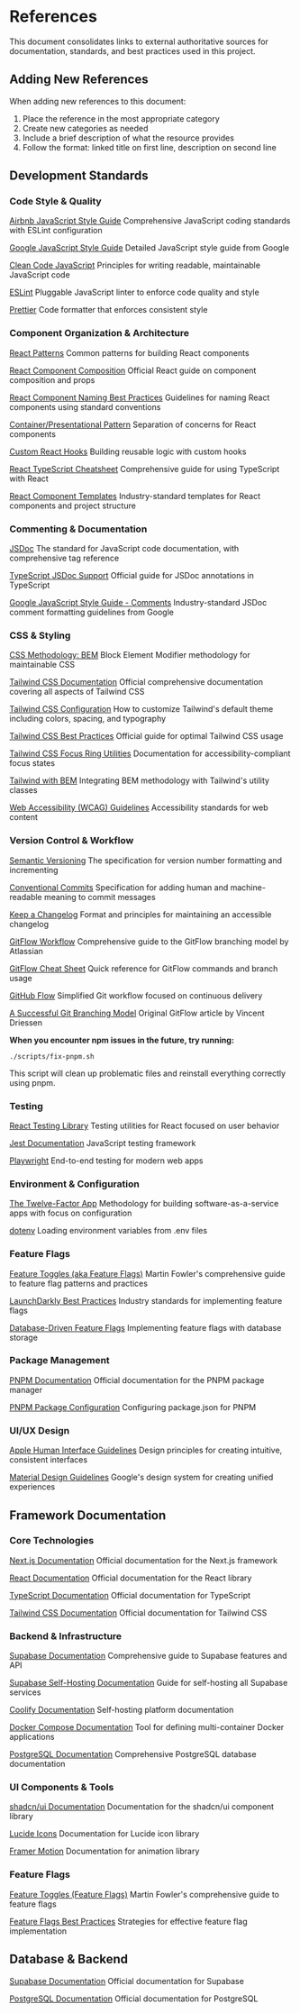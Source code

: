 # References

This document consolidates links to external authoritative sources for documentation, standards, and best practices used in this project.

## Adding New References

When adding new references to this document:

1. Place the reference in the most appropriate category
2. Create new categories as needed
3. Include a brief description of what the resource provides
4. Follow the format: linked title on first line, description on second line

## Development Standards

### Code Style & Quality

[Airbnb JavaScript Style Guide](https://airbnb.io/javascript/)
Comprehensive JavaScript coding standards with ESLint configuration

[Google JavaScript Style Guide](https://google.github.io/styleguide/jsguide.html)
Detailed JavaScript style guide from Google

[Clean Code JavaScript](https://github.com/ryanmcdermott/clean-code-javascript)
Principles for writing readable, maintainable JavaScript code

[ESLint](https://eslint.org/docs/latest/use/getting-started)
Pluggable JavaScript linter to enforce code quality and style

[Prettier](https://prettier.io/docs/en/)
Code formatter that enforces consistent style

### Component Organization & Architecture

[React Patterns](https://reactpatterns.com/)
Common patterns for building React components

[React Component Composition](https://react.dev/learn/passing-props-to-a-component)
Official React guide on component composition and props

[React Component Naming Best Practices](https://medium.com/@wittydeveloper/react-components-naming-convention-%EF%B8%8F-b50303551505)
Guidelines for naming React components using standard conventions

[Container/Presentational Pattern](https://www.patterns.dev/posts/presentational-container-pattern)
Separation of concerns for React components

[Custom React Hooks](https://react.dev/learn/reusing-logic-with-custom-hooks)
Building reusable logic with custom hooks

[React TypeScript Cheatsheet](https://react-typescript-cheatsheet.netlify.app/)
Comprehensive guide for using TypeScript with React

[React Component Templates](https://github.com/alan2207/bulletproof-react/blob/master/docs/project-structure.md)
Industry-standard templates for React components and project structure

### Commenting & Documentation

[JSDoc](https://jsdoc.app/)
The standard for JavaScript code documentation, with comprehensive tag reference

[TypeScript JSDoc Support](https://www.typescriptlang.org/docs/handbook/jsdoc-supported-types.html)
Official guide for JSDoc annotations in TypeScript

[Google JavaScript Style Guide - Comments](https://google.github.io/styleguide/jsguide.html#jsdoc)
Industry-standard JSDoc comment formatting guidelines from Google

### CSS & Styling

[CSS Methodology: BEM](http://getbem.com/introduction/)
Block Element Modifier methodology for maintainable CSS

[Tailwind CSS Documentation](https://tailwindcss.com/docs)
Official comprehensive documentation covering all aspects of Tailwind CSS

[Tailwind CSS Configuration](https://tailwindcss.com/docs/theme)
How to customize Tailwind's default theme including colors, spacing, and typography

[Tailwind CSS Best Practices](https://tailwindcss.com/docs/editor-setup)
Official guide for optimal Tailwind CSS usage

[Tailwind CSS Focus Ring Utilities](https://tailwindcss.com/docs/ring-width)
Documentation for accessibility-compliant focus states

[Tailwind with BEM](https://medium.com/@michelandre.degroot/how-to-use-tailwind-with-bem-in-css-fd3445fbe9c6)
Integrating BEM methodology with Tailwind's utility classes

[Web Accessibility (WCAG) Guidelines](https://www.w3.org/WAI/standards-guidelines/wcag/)
Accessibility standards for web content

### Version Control & Workflow

[Semantic Versioning](https://semver.org/)
The specification for version number formatting and incrementing

[Conventional Commits](https://www.conventionalcommits.org/)
Specification for adding human and machine-readable meaning to commit messages

[Keep a Changelog](https://keepachangelog.com/)
Format and principles for maintaining an accessible changelog

[GitFlow Workflow](https://www.atlassian.com/git/tutorials/comparing-workflows/gitflow-workflow)
Comprehensive guide to the GitFlow branching model by Atlassian

[GitFlow Cheat Sheet](https://danielkummer.github.io/git-flow-cheatsheet/)
Quick reference for GitFlow commands and branch usage

[GitHub Flow](https://docs.github.com/en/get-started/quickstart/github-flow)
Simplified Git workflow focused on continuous delivery

[A Successful Git Branching Model](https://nvie.com/posts/a-successful-git-branching-model/)
Original GitFlow article by Vincent Driessen

**When you encounter npm issues in the future, try running:**

```
./scripts/fix-pnpm.sh
```

This script will clean up problematic files and reinstall everything correctly using pnpm.

### Testing

[React Testing Library](https://testing-library.com/docs/react-testing-library/intro/)
Testing utilities for React focused on user behavior

[Jest Documentation](https://jestjs.io/docs/getting-started)
JavaScript testing framework

[Playwright](https://playwright.dev/docs/intro)
End-to-end testing for modern web apps

### Environment & Configuration

[The Twelve-Factor App](https://12factor.net/)
Methodology for building software-as-a-service apps with focus on configuration

[dotenv](https://github.com/motdotla/dotenv)
Loading environment variables from .env files

### Feature Flags

[Feature Toggles (aka Feature Flags)](https://martinfowler.com/articles/feature-toggles.html)
Martin Fowler's comprehensive guide to feature flag patterns and practices

[LaunchDarkly Best Practices](https://docs.launchdarkly.com/guides/best-practices)
Industry standards for implementing feature flags

[Database-Driven Feature Flags](https://www.split.io/blog/database-feature-flags/)
Implementing feature flags with database storage

### Package Management

[PNPM Documentation](https://pnpm.io/)
Official documentation for the PNPM package manager

[PNPM Package Configuration](https://pnpm.io/package_json#packagemanager)
Configuring package.json for PNPM

### UI/UX Design

[Apple Human Interface Guidelines](https://developer.apple.com/design/human-interface-guidelines/)
Design principles for creating intuitive, consistent interfaces

[Material Design Guidelines](https://m3.material.io/)
Google's design system for creating unified experiences

## Framework Documentation

### Core Technologies

[Next.js Documentation](https://nextjs.org/docs)
Official documentation for the Next.js framework

[React Documentation](https://react.dev/)
Official documentation for the React library

[TypeScript Documentation](https://www.typescriptlang.org/docs/)
Official documentation for TypeScript

[Tailwind CSS Documentation](https://tailwindcss.com/docs)
Official documentation for Tailwind CSS

### Backend & Infrastructure

[Supabase Documentation](https://supabase.com/docs)
Comprehensive guide to Supabase features and API

[Supabase Self-Hosting Documentation](https://supabase.com/docs/guides/hosting/overview)
Guide for self-hosting all Supabase services

[Coolify Documentation](https://coolify.io/docs)
Self-hosting platform documentation

[Docker Compose Documentation](https://docs.docker.com/compose/)
Tool for defining multi-container Docker applications

[PostgreSQL Documentation](https://www.postgresql.org/docs/)
Comprehensive PostgreSQL database documentation

### UI Components & Tools

[shadcn/ui Documentation](https://ui.shadcn.com/)
Documentation for the shadcn/ui component library

[Lucide Icons](https://lucide.dev/)
Documentation for Lucide icon library

[Framer Motion](https://www.framer.com/motion/)
Documentation for animation library

### Feature Flags

[Feature Toggles (Feature Flags)](https://martinfowler.com/articles/feature-toggles.html)
Martin Fowler's comprehensive guide to feature flags

[Feature Flags Best Practices](https://launchdarkly.com/blog/best-practices-feature-flagging/)
Strategies for effective feature flag implementation

## Database & Backend

[Supabase Documentation](https://supabase.com/docs)
Official documentation for Supabase

[PostgreSQL Documentation](https://www.postgresql.org/docs/)
Official documentation for PostgreSQL
